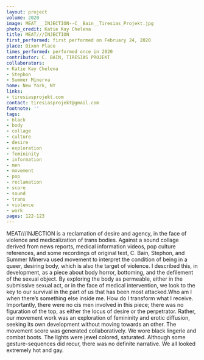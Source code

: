 ```yaml
---
layout: project
volume: 2020
image: MEAT___INJECTION--C__Bain__Tiresias_Projekt.jpg
photo_credit: Katie Kay Chelena
title: MEAT///INJECTION
first_performed: first performed on February 24, 2020
place: Dixon Place
times_performed: performed once in 2020
contributor: C. BAIN, TIRESIAS PROJEKT
collaborators:
- Katie Kay Chelena
- Stephon
- Summer Minerva
home: New York, NY
links:
- tiresiasprojekt.com
contact: tiresiasprojekt@gmail.com
footnote: ''
tags:
- black
- body
- collage
- culture
- desire
- exploration
- femininity
- information
- men
- movement
- pop
- reclamation
- score
- sound
- trans
- violence
- work
pages: 122-123
---
```


MEAT///INJECTION is a reclamation of desire and agency, in the face of violence and medicalization of trans bodies. Against a sound collage derived from news reports, medical information videos, pop culture references, and some recordings of original text, C. Bain, Stephon, and Summer Minerva used movement to interpret the condition of being in a queer, desiring body, which is also the target of violence. I described this, in development, as a piece about body horror, bottoming, and the defilement of the sexual object. By exploring the body as permeable, either in the submissive sexual act, or in the face of medical intervention, we look to the key to our survival in the part of us that has been most attacked.Who am I when there’s something else inside me. How do I transform what I receive. Importantly, there were no cis men involved in this piece; there was no figuration of the top, as either the locus of desire or the perpetrator. Rather, our movement work was an exploration of femininity and erotic diffusion, seeking its own development without moving towards an other. The movement score was generated collaboratively. We wore black lingerie and combat boots. The lights were jewel colored, saturated. Although some gesture-sequences did recur, there was no definite narrative. We all looked extremely hot and gay.
